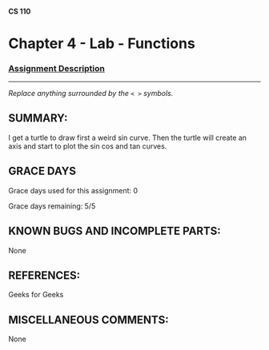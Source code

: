 #### CS 110
# Chapter 4 - Lab - Functions

### [Assignment Description](https://docs.google.com/document/d/1V20D_upUX4MO8YmskKlRB25Yu2pCEv3-h8z4EAfrSno/edit?usp=sharing)

***

_Replace anything surrounded by the `< >` symbols._

## SUMMARY:
I get a turtle to draw first a weird sin curve. Then the turtle will create an axis and start to plot the sin cos and tan curves.

## GRACE DAYS
Grace days used for this assignment: 0

Grace days remaining: 5/5

## KNOWN BUGS AND INCOMPLETE PARTS:
 None

## REFERENCES:
 Geeks for Geeks

## MISCELLANEOUS COMMENTS:
None
